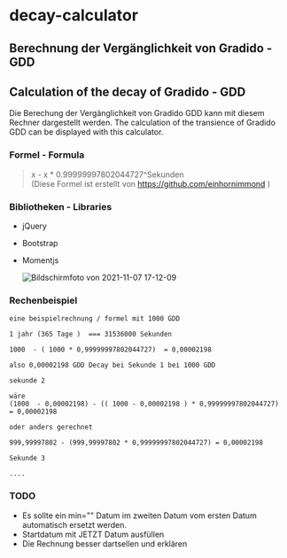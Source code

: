 # decay-calculator
## Berechnung der Vergänglichkeit von Gradido - GDD
## Calculation of the decay of Gradido - GDD

Die Berechung der Vergänglichkeit von Gradido GDD kann mit diesem Rechner dargestellt werden.
The calculation of the transience of Gradido GDD can be displayed with this calculator.



### Formel - Formula

> x - x * 0.99999997802044727^Sekunden  
(Diese Formel ist erstellt von https://github.com/einhornimmond )



### Bibliotheken - Libraries

- jQuery
- Bootstrap
- Momentjs
  
  
  ![Bildschirmfoto von 2021-11-07 17-12-09](https://user-images.githubusercontent.com/1324583/140652866-95eb832b-ca2a-4a4d-a7f8-6d3513dada16.png)




### Rechenbeispiel

```
eine beispielrechnung / formel mit 1000 GDD

1 jahr (365 Tage )  === 31536000 Sekunden

1000  - ( 1000 * 0,99999997802044727)  = 0,00002198

also 0,00002198 GDD Decay bei Sekunde 1 bei 1000 GDD

sekunde 2 

wäre 
(1000  - 0,00002198) - (( 1000 - 0,00002198 ) * 0,99999997802044727)  = 0,00002198

oder anders gerechnet 

999,99997802 - (999,99997802 * 0,99999997802044727) = 0,00002198

Sekunde 3 

.... 

```





### TODO 

- Es sollte ein min="" Datum im zweiten Datum vom ersten Datum automatisch ersetzt werden. 
- Startdatum mit JETZT Datum ausfüllen 
- Die Rechnung besser dartsellen und erklären 
